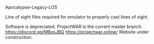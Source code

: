 Apocalypse-Legacy-LOS

Line of sight files required for emulator to properly cast lines of sight.

Software is depreciated. ProjectWAR is the current master branch.
https://discord.gg/MBxsJBQ
https://projectwar.online/	Website under construction.
